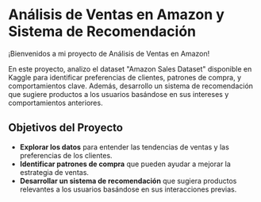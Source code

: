# Análisis de Ventas en Amazon y Sistema de Recomendación

¡Bienvenidos a mi proyecto de Análisis de Ventas en Amazon!

En este proyecto, analizo el dataset "Amazon Sales Dataset" disponible en Kaggle para identificar preferencias de clientes, patrones de compra, y comportamientos clave. Además, desarrollo un sistema de recomendación que sugiere productos a los usuarios basándose en sus intereses y comportamientos anteriores.

## Objetivos del Proyecto

- **Explorar los datos** para entender las tendencias de ventas y las preferencias de los clientes.
- **Identificar patrones de compra** que pueden ayudar a mejorar la estrategia de ventas.
- **Desarrollar un sistema de recomendación** que sugiera productos relevantes a los usuarios basándose en sus interacciones previas.